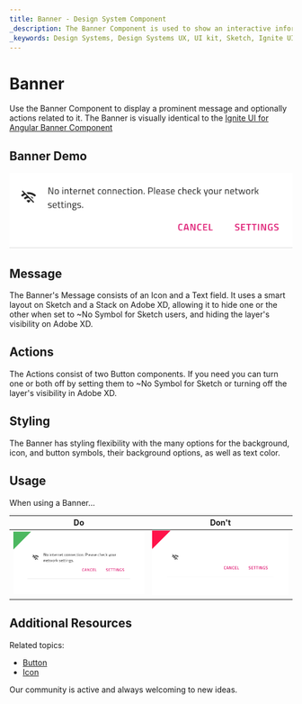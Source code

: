 ```yaml
---
title: Banner - Design System Component
_description: The Banner Component is used to show an interactive information message or notification in a prominent way. 
_keywords: Design Systems, Design Systems UX, UI kit, Sketch, Ignite UI for Angular, Sketch to Angular, Sketch to Angular, Angular, Angular Design System, Export code from Sketch, Design Kits for Angular, Sketch HTML, Sketch to HTML, Sketch UI kits
---
```


# Banner

Use the Banner Component to display a prominent message and optionally actions related to it. The Banner is visually identical to the [Ignite UI for Angular Banner Component](https://www.infragistics.com/products/ignite-ui-angular/angular/components/banner)

## Banner Demo

<img class="responsive-img" src="../images/banner_demo.png" srcset="../images/banner_demo@2x.png 2x" />

## Message

The Banner's Message consists of an Icon and a Text field. It uses a smart layout on Sketch and a Stack on Adobe XD, allowing it to hide one or the other when set to ~No Symbol for Sketch users, and hiding the layer's visibility on Adobe XD.

## Actions

The Actions consist of two Button components. If you need you can turn one or both off by setting them to ~No Symbol for Sketch or turning off the layer's visibility in Adobe XD.

## Styling

The Banner has styling flexibility with the many options for the background, icon, and button symbols, their background options, as well as text color.

## Usage

When using a Banner...

| Do                                                                             | Don't                                                                              |
| ------------------------------------------------------------------------------ | ---------------------------------------------------------------------------------- |
| <img class="responsive-img" src="../images/banner_do1.png" srcset="../images/banner_do1@2x.png 2x" /> | <img class="responsive-img" src="../images/banner_dont1.png" srcset="../images/banner_dont1@2x.png 2x" /> |

## Additional Resources

Related topics:

- [Button](button.md)
- [Icon](icon.md)
  <div class="divider--half"></div>

Our community is active and always welcoming to new ideas.
